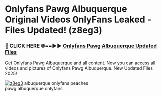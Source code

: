 # Onlyfans Pawg Albuquerque Original Videos 0nlyFans Leaked - Files Updated! (z8eg3)

<h3>🔴 CLICK HERE 🌐==►► <a href="https://tinyurl.com/x26r9saj" rel="nofollow">Onlyfans Pawg Albuquerque Updated Files</a></h3>

Get Onlyfans Pawg Albuquerque and all content. Now you can access all videos and pictures of Onlyfans Pawg Albuquerque. New Updated Files 2025!

[![z8eg3](https://i.imgur.com/LkgZPqh.gif)](https://tinyurl.com/x26r9saj)
albuquerque onlyfans peaches<br>
pawg albuquerque onlyfans
